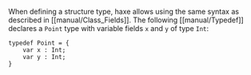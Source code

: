 When defining a structure type, haxe allows using the same syntax as described in [[manual/Class_Fields]]. The following [[manual/Typedef]] declares a `Point` type with variable fields `x` and `y` of type `Int`:

```
typedef Point = {
    var x : Int;
    var y : Int;
}
```
